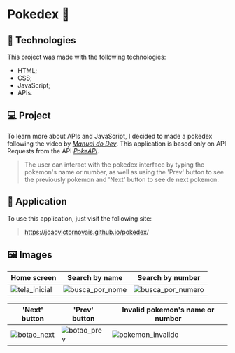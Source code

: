 # Pokedex 📱

## 🚀 Technologies
This project was made with the following technologies:
+ HTML;
+ CSS;
+ JavaScript;
+ APIs.

## 💻 Project
To learn more about APIs and JavaScript, I decided to made a pokedex following the video by [_Manual do Dev_](https://www.youtube.com/watch?v=SjtdH3dWLa8&ab_channel=ManualdoDev). This application is based only on API Requests from the API [_PokeAPI_](https://pokeapi.co/).

> The user can interact with the pokedex interface by typing the pokemon's name or number, as well as using the 'Prev' button to see the previously pokemon and 'Next' button to see de next pokemon.

## 🧰 Application

To use this application, just visit the following site:
> https://joaovictornovais.github.io/pokedex/

## 🖼 Images
| Home screen | Search by name | Search by number
|---|---|---|
|![tela_inicial](https://user-images.githubusercontent.com/80803417/187706976-27d97149-b12a-41c5-9d76-c76b98b32c35.png)|![busca_por_nome](https://user-images.githubusercontent.com/80803417/187707007-48c5785a-d524-4428-ac3c-0da66a3b1346.png)| ![busca_por_numero](https://user-images.githubusercontent.com/80803417/187707051-4ad4b993-e686-45a9-a336-2d208b96485f.png)

| 'Next' button | 'Prev' button | Invalid pokemon's name or number
|---|---|---|
|![botao_next](https://user-images.githubusercontent.com/80803417/187707730-e974fd4b-70fd-41dc-b865-9c845b9ed1c4.png)|![botao_prev](https://user-images.githubusercontent.com/80803417/187707764-71319552-a0f8-4741-bdfe-76076799e033.png)|![pokemon_invalido](https://user-images.githubusercontent.com/80803417/187707849-e462ad6e-91f0-4e82-8ed0-cdb554fcac08.png)|![pokemon_invalido](https://user-images.githubusercontent.com/80803417/187707865-08ec6ac5-2aae-4f4a-9499-bcd1a7fa3729.png)
